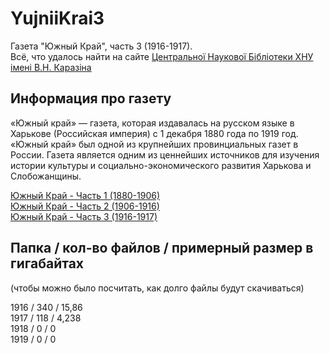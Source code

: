 # YujniiKrai3
Газета "Южный Край", часть 3 (1916-1917).  
Всё, что удалось найти на сайте [Центральної Наукової Бібліотеки ХНУ імені В.Н. Каразіна](http://back2news.univer.kharkov.ua)

## Информация про газету 
«Южный край» — газета, которая издавалась на русском языке в Харькове (Российская империя) с 1 декабря 1880 года по 1919 год.  
«Южный край» был одной из крупнейших провинциальных газет в России. Газета является одним из ценнейших источников для изучения истории культуры и социально-экономического развития Харькова и Слобожанщины.  

[Южный Край - Часть 1 (1880-1906)](https://github.com/achgenealogy/YujniiKrai1)  
[Южный Край - Часть 2 (1906-1916)](https://github.com/achgenealogy/YujniiKrai2)  
[Южный Край - Часть 3 (1916-1917)](https://github.com/achgenealogy/YujniiKrai13)

## Папка / кол-во файлов / примерный размер в гигабайтах
(чтобы можно было посчитать, как долго файлы будут скачиваться)

1916 / 340 / 15,86  
1917 / 118 / 4,238  
1918 / 0 / 0  
1919 / 0 / 0    
